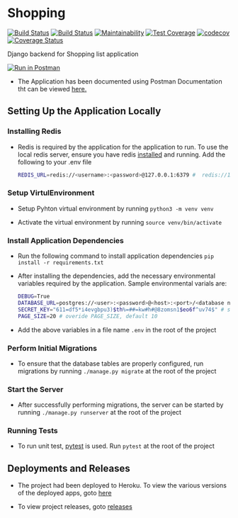 # Shopping

[![Build Status](https://travis-ci.org/verenceLola/Shopping.svg?branch=develop)](https://travis-ci.org/verenceLola/Shopping)
[![Build Status](https://verencelola.visualstudio.com/Shopping%20List/_apis/build/status/verenceLola.Shopping?branchName=develop)](https://verencelola.visualstudio.com/Shopping%20List/_build/latest?definitionId=11&branchName=develop)
[![Maintainability](https://api.codeclimate.com/v1/badges/1a24177c6a8c5e330a97/maintainability)](https://codeclimate.com/github/verenceLola/Shopping/maintainability)
[![Test Coverage](https://api.codeclimate.com/v1/badges/1a24177c6a8c5e330a97/test_coverage)](https://codeclimate.com/github/verenceLola/Shopping/test_coverage)
[![codecov](https://codecov.io/gh/verenceLola/Shopping/branch/develop/graph/badge.svg)](https://codecov.io/gh/verenceLola/Shopping)
[![Coverage Status](https://coveralls.io/repos/github/verenceLola/Shopping/badge.svg)](https://coveralls.io/github/verenceLola/Shopping)

Django backend for Shopping list application

[![Run in Postman](https://run.pstmn.io/button.svg)](https://app.getpostman.com/run-collection/1b71afb74d80f92b7cf2)

- The Application has been documented using Postman Documentation tht can be viewed [here.](https://documenter.getpostman.com/view/4146974/SVtSVp2J)

## Setting Up the Application Locally

### Installing Redis

- Redis is required by the application for the application to run. To use the local redis server, ensure you have redis [installed](https://redis.io/topics/quickstart) and running. Add the following to your .env file

    ``` bash
    REDIS_URL=redis://<username>:<password>@127.0.0.1:6379 #  redis://127.0.0.1:6379 if no username or password configured, or just a remote hosts URL
    ```

### Setup VirtulEnvironment

- Setup Pyhton virtual environment by running `python3 -m venv venv`

- Activate the virtual environment by running `source venv/bin/activate`

### Install Application Dependencies

- Run the following command to install application dependencies `pip install -r requirements.txt`

- After installing the dependencies, add the necessary environmental variables required by the application. Sample environmental varials are:

    ```bash
    DEBUG=True
    DATABASE_URL=postgres://<user>:<password>@<host>:<port>/<database name>
    SECRET_KEY="611=df5*i4evgbpu3)$th%=##=kw#h#@8zomsn1$eo6f^uv74$" # sample SECRET_KEY
    PAGE_SIZE=20 # overide PAGE_SIZE, default 10
    ```

- Add the above variables in a file name `.env` in the root of the project

### Perform Initial Migrations

- To ensure that the database tables are properly configured, run migrations by running `./manage.py migrate` at the root of the project

### Start the Server

- After successfully performing migrations, the server can be started by running `./manage.py runserver` at the root of the project

### Running Tests

- To run unit test, [pytest](https://docs.pytest.org/en/latest/) is used. Run `pytest` at the root of the project

## Deployments and Releases

- The project had been deployed to Heroku. To view the various versions of the deployed apps, goto [here](https://github.com/verenceLola/Shopping/deployments)

- To view project releases, goto [releases](https://github.com/verenceLola/Shopping/releases)
